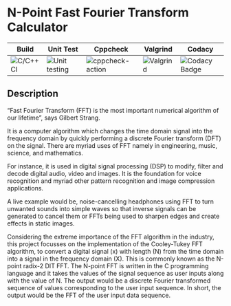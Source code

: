 # N-Point Fast Fourier Transform Calculator

| Build | Unit Test | Cppcheck | Valgrind | Codacy |
|-------|-----------|----------|----------|--------|
| ![C/C++ CI](https://github.com/stepin105296/N-Point_Fast_Fourier_Transform_Calculator/workflows/C/C++%20CI/badge.svg?branch=master) | ![Unit testing](https://github.com/stepin105296/N-Point_Fast_Fourier_Transform_Calculator/workflows/Unit%20testing/badge.svg) | ![cppcheck-action](https://github.com/stepin105296/N-Point_Fast_Fourier_Transform_Calculator/workflows/cppcheck-action/badge.svg) | ![Valgrind](https://github.com/stepin105296/N-Point_Fast_Fourier_Transform_Calculator/workflows/Valgrind/badge.svg) | ![Codacy Badge](https://www.codacy.com/gh/stepin105296/N-Point_Fast_Fourier_Transform_Calculator/dashboard?utm_source=github.com&amp;utm_medium=referral&amp;utm_content=stepin105296/N-Point_Fast_Fourier_Transform_Calculator&amp;utm_campaign=Badge_Grade) |

## Description

“Fast Fourier Transform (FFT) is the most important numerical algorithm of our lifetime”, says Gilbert Strang. 

It is a computer algorithm which changes the time domain signal into the frequency domain by quickly performing a discrete Fourier transform (DFT) on the signal. There are myriad uses of FFT namely in engineering, music, science, and mathematics.

For instance, it is used in digital signal processing (DSP) to modify, filter and decode digital audio, video and images. It is the foundation for voice recognition and myriad other pattern recognition and image compression applications. 

A live example would be, noise-cancelling headphones using FFT to turn unwanted sounds into simple waves so that inverse signals can be generated to cancel them or FFTs being used to sharpen edges and create effects in static images. 

Considering the extreme importance of the FFT algorithm in the industry, this project focusses on the implementation of the Cooley-Tukey FFT algorithm, to convert a digital signal (x) with length (N) from the time domain into a signal in the frequency domain (X). This is commonly known as the N-point radix-2 DIT FFT. The N-point FFT is written in the C programming language and it takes the values of the signal sequence as user inputs along with the value of N. The output would be a discrete Fourier transformed sequence of values corresponding to the user input sequence. In short, the output would be the FFT of the user input data sequence. 
